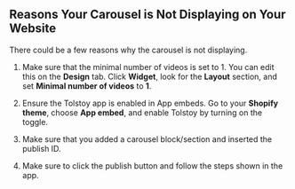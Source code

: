 ## Reasons Your Carousel is Not Displaying on Your Website

There could be a few reasons why the carousel is not displaying.

1. Make sure that the minimal number of videos is set to 1. You can edit this on the **Design** tab. Click **Widget**, look for the **Layout** section, and set **Minimal number of videos** to **1**.

2. Ensure the Tolstoy app is enabled in App embeds. Go to your **Shopify theme**, choose **App embed**, and enable Tolstoy by turning on the toggle.

3. Make sure that you added a carousel block/section and inserted the publish ID.

4. Make sure to click the publish button and follow the steps shown in the app.